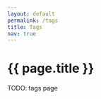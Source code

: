 ```yaml
---
layout: default
permalink: /tags
title: Tags
nav: true
---
```


# {{ page.title }}

TODO: tags page
